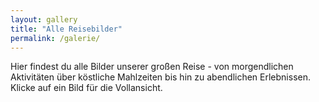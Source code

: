 ```yaml
---
layout: gallery
title: "Alle Reisebilder"
permalink: /galerie/
---
```


Hier findest du alle Bilder unserer großen Reise - von morgendlichen Aktivitäten über köstliche Mahlzeiten bis hin zu abendlichen Erlebnissen. Klicke auf ein Bild für die Vollansicht.